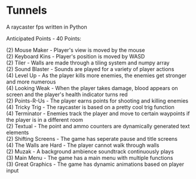 # Tunnels
A raycaster fps written in Python

Anticipated Points - 40 Points:

(2) Mouse Maker - Player's view is moved by the mouse\
(2) Keyboard Kins - Player's position is moved by WASD\
(2) Tiler - Walls are made through a tiling system and numpy array\
(2) Sound Blaster - Sounds are played for a variety of player actions\
(4) Level Up - As the player kills more enemies, the enemies get stronger and more numerous\
(4) Looking Weak - When the player takes damage, blood appears on screen and the player's health indicator turns red\
(2) Points-R-Us - The player earns points for shooting and killing enemies\
(4) Tricky Trig - The raycaster is based on a pretty cool trig function\
(4) Terminator - Enemies track the player and move to certain waypoints if the player is in a different room\
(2) Textual - The point and ammo counters are dynamically generated text elements\
(2) Shifting Screens - The game has seperate pause and title screens\
(4) The Walls are Hard - The player cannot walk through walls\
(2) Muzak - A background ambience soundtrack continuously plays\
(3) Main Menu - The game has a main menu with multiple functions\
(3) Great Graphics - The game has dynamic animations based on player input
